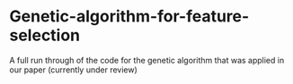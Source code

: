 # Genetic-algorithm-for-feature-selection
A full run through of the code for the genetic algorithm that was applied in our paper (currently under review)

